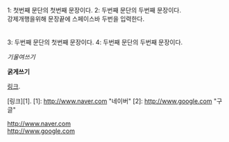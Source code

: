 1: 첫번째 문단의 첫번째 문장이다.
2: 두번째 문단의 두번째 문장이다.  
강제개행을위해 문장끝에 스페이스바 두번을 입력한다.
</br>
</br>
</br>
3: 두번째 문단의 첫번째 문장이다.
4: 두번째 문단의 두번째 문장이다.  

*기울여쓰기*  

**굵게쓰기**  

[링크](http://example.com "링크제목").  

[링크][1].
[1]: http://www.naver.com "네이버"
[2]: http://www.google.com "구글"

<http://www.naver.com>  
<http://www.google.com>  
